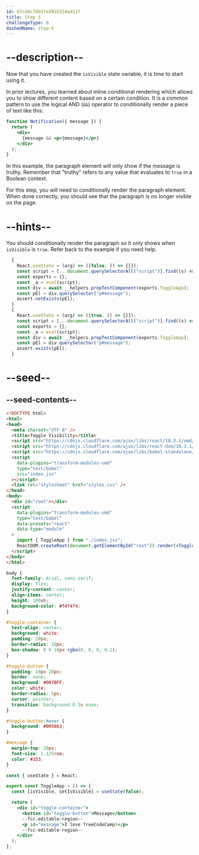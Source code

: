 ```yaml
---
id: 67cd4cf8b5fe391b324ad11f
title: Step 5
challengeType: 0
dashedName: step-5
---
```


# --description--

Now that you have created the `isVisible` state variable, it is time to start using it. 

In prior lectures, you learned about inline conditional rendering which allows you to show different content based on a certain condition. It is a common pattern to use the logical AND (`&&`) operator to conditionally render a piece of text like this:

```jsx
function Notification({ message }) {
  return (
    <div>
      {message && <p>{message}</p>}
    </div>
  );
}
```

In this example, the paragraph element will only show if the message is truthy. Remember that "truthy" refers to any value that evaluates to `true` in a Boolean context.

For this step, you will need to conditionally render the paragraph element. When done correctly, you should see that the paragraph is no longer visible on the page.

# --hints--

You should conditionally render the paragraph so it only shows when `isVisible` is `true`. Refer back to the example if you need help. 

```js
  {
    React.useState = (arg) => ([false, () => {}]);
    const script = [...document.querySelectorAll("script")].find((s) => s.dataset.src ===  "index.jsx").innerText;
    const exports = {};
    const _a = eval(script);
    const div = await __helpers.prepTestComponent(exports.ToggleApp);
    const pEl = div.querySelector("p#message");
    assert.notExists(pEl);
  }
  {
    React.useState = (arg) => ([true, () => {}]);
    const script = [...document.querySelectorAll("script")].find((s) => s.dataset.src ===  "index.jsx").innerText;
    const exports = {};
    const _a = eval(script);
    const div = await __helpers.prepTestComponent(exports.ToggleApp);
    const pEl = div.querySelector("p#message");
    assert.exists(pEl);
  }
```

# --seed--

## --seed-contents--

```html
<!DOCTYPE html>
<html>
<head>
  <meta charset="UTF-8" />
  <title>Toggle Visibility</title>
  <script src="https://cdnjs.cloudflare.com/ajax/libs/react/18.3.1/umd/react.development.min.js"></script>
  <script src="https://cdnjs.cloudflare.com/ajax/libs/react-dom/18.3.1/umd/react-dom.development.min.js"></script>
  <script src="https://cdnjs.cloudflare.com/ajax/libs/babel-standalone/7.26.5/babel.min.js"></script>
  <script 
    data-plugins="transform-modules-umd"
    type="text/babel"
    src="index.jsx"
  ></script>
  <link rel="stylesheet" href="styles.css" />
</head>
<body>
  <div id="root"></div>
  <script
    data-plugins="transform-modules-umd"
    type="text/babel"
    data-presets="react"
    data-type="module"
  >
    import { ToggleApp } from "./index.jsx";
    ReactDOM.createRoot(document.getElementById("root")).render(<ToggleApp />);
  </script>
</body>
</html>
```

```css
body {
  font-family: Arial, sans-serif;
  display: flex;
  justify-content: center;
  align-items: center;
  height: 100vh;
  background-color: #f4f4f4;
}

#toggle-container {
  text-align: center;
  background: white;
  padding: 20px;
  border-radius: 10px;
  box-shadow: 0 0 10px rgba(0, 0, 0, 0.1);
}

#toggle-button {
  padding: 10px 20px;
  border: none;
  background: #007BFF;
  color: white;
  border-radius: 5px;
  cursor: pointer;
  transition: background 0.3s ease;
}

#toggle-button:hover {
  background: #0056b3;
}

#message {
  margin-top: 20px;
  font-size: 1.125rem;
  color: #333;
}
```

```jsx
const { useState } = React;

export const ToggleApp = () => {
  const [isVisible, setIsVisible] = useState(false);

  return (
    <div id="toggle-container">
      <button id="toggle-button">Message</button>
      --fcc-editable-region--
      <p id="message">I love freeCodeCamp!</p>
      --fcc-editable-region--
    </div>
  );
};
```
